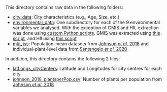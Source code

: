 This directory contains raw data in the following folders:

- [city_data](./city_data): City characteristics (e.g., Age, Size, etc.)
- [environmental_data](./environmental_data): One subdirectory for each of the 9 environmental variables we analysed. With the exception of GMIS and HII, extraction was done using [custom Python scripts](../../scripts/python). GMIS was extracted using [this script](../../scripts/r/data-extraction/gmis_extraction.R), and HII using [this script](../scripts/r/data-extraction/hii_extraction.R)
- [mtjj_jss](./mtjj_jss): Population-mean datasets from [Johnson _et al._ 2018](https://royalsocietypublishing.org/doi/10.1098/rspb.2018.1019) and individual-plant-level data from [Santangelo _et al._ 2020](https://onlinelibrary.wiley.com/doi/10.1002/evl3.163)

In addition, this directory contains the following 2 files:

- [latLongs_cityCenters](./latLongs_cityCenters.csv): Latitude and Longitudes for city centres for each city
- [johnson_2018_plantsperPop.csv](./johnson_2018_plantsperPop.csv): Number of plants per population from [Johnson _et al._ 2018](https://royalsocietypublishing.org/doi/10.1098/rspb.2018.1019)